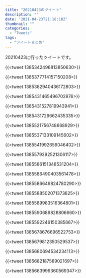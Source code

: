 ```yaml
---
title: "20210423のツイート"
description: ""
date: "2021-04-23T21:18:10Z"
thumbnail: ""
categories:
  - "Tweets"
tags:
  - "ツイートまとめ"
---
```

20210423に行ったツイートです。
<!--more-->
{{<tweet 1385342496813850630>}}

{{<tweet 1385377714157150208>}}

{{<tweet 1385382940436172803>}}

{{<tweet 1385431465496702976>}}

{{<tweet 1385431527819943941>}}

{{<tweet 1385431729662435335>}}

{{<tweet 1385521756748668929>}}

{{<tweet 1385537133109145602>}}

{{<tweet 1385541992659046402>}}

{{<tweet 1385579392521306117>}}

{{<tweet 1385586151348531204>}}

{{<tweet 1385586490403561478>}}

{{<tweet 1385586649824780290>}}

{{<tweet 1385588502071373825>}}

{{<tweet 1385589983516364801>}}

{{<tweet 1385590689828806660>}}

{{<tweet 1385592246150385667>}}

{{<tweet 1385678676696522753>}}

{{<tweet 1385679812350529537>}}

{{<tweet 1385680694534234113>}}

{{<tweet 1385682187589021697>}}

{{<tweet 1385683999360569347>}}

